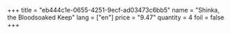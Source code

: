 +++
title = "eb444c1e-0655-4251-9ecf-ad03473c6bb5"
name = "Shinka, the Bloodsoaked Keep"
lang = ["en"]
price = "9.47"
quantity = 4
foil = false
+++

